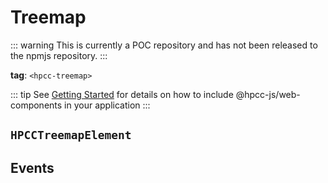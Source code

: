 # Treemap

::: warning
This is currently a POC repository and has not been released to the npmjs repository.
:::

**tag**: `<hpcc-treemap>`

<ClientOnly>
  <hpcc-preview style="width:100%;height:600px">
      <hpcc-treemap mode="binary" style="font-size:8;width:100%;height:100%"></hpcc-treemap>
      <script>
        document.querySelector("hpcc-treemap").data = { "name": "flare", "children": [{ "name": "analytics", "children": [{ "name": "cluster", "children": [{ "name": "AgglomerativeCluster", "size": 3938 }, { "name": "CommunityStructure", "size": 3812 }, { "name": "HierarchicalCluster", "size": 6714 }, { "name": "MergeEdge", "size": 743 }] }, { "name": "graph", "children": [{ "name": "BetweennessCentrality", "size": 3534 }, { "name": "LinkDistance", "size": 5731 }, { "name": "MaxFlowMinCut", "size": 7840 }, { "name": "ShortestPaths", "size": 5914 }, { "name": "SpanningTree", "size": 3416 }] }, { "name": "optimization", "children": [{ "name": "AspectRatioBanker", "size": 7074 }] }] }, { "name": "animate", "children": [{ "name": "Easing", "size": 17010 }, { "name": "FunctionSequence", "size": 5842 }, { "name": "interpolate", "children": [{ "name": "ArrayInterpolator", "size": 1983 }, { "name": "ColorInterpolator", "size": 2047 }, { "name": "DateInterpolator", "size": 1375 }, { "name": "Interpolator", "size": 8746 }, { "name": "MatrixInterpolator", "size": 2202 }, { "name": "NumberInterpolator", "size": 1382 }, { "name": "ObjectInterpolator", "size": 1629 }, { "name": "PointInterpolator", "size": 1675 }, { "name": "RectangleInterpolator", "size": 2042 }] }, { "name": "ISchedulable", "size": 1041 }, { "name": "Parallel", "size": 5176 }, { "name": "Pause", "size": 449 }, { "name": "Scheduler", "size": 5593 }, { "name": "Sequence", "size": 5534 }, { "name": "Transition", "size": 9201 }, { "name": "Transitioner", "size": 19975 }, { "name": "TransitionEvent", "size": 1116 }, { "name": "Tween", "size": 6006 }] }, { "name": "data", "children": [{ "name": "converters", "children": [{ "name": "Converters", "size": 721 }, { "name": "DelimitedTextConverter", "size": 4294 }, { "name": "GraphMLConverter", "size": 9800 }, { "name": "IDataConverter", "size": 1314 }, { "name": "JSONConverter", "size": 2220 }] }, { "name": "DataField", "size": 1759 }, { "name": "DataSchema", "size": 2165 }, { "name": "DataSet", "size": 586 }, { "name": "DataSource", "size": 3331 }, { "name": "DataTable", "size": 772 }, { "name": "DataUtil", "size": 3322 }] }, { "name": "display", "children": [{ "name": "DirtySprite", "size": 8833 }, { "name": "LineSprite", "size": 1732 }, { "name": "RectSprite", "size": 3623 }, { "name": "TextSprite", "size": 10066 }] }, { "name": "flex", "children": [{ "name": "FlareVis", "size": 4116 }] }, { "name": "physics", "children": [{ "name": "DragForce", "size": 1082 }, { "name": "GravityForce", "size": 1336 }, { "name": "IForce", "size": 319 }, { "name": "NBodyForce", "size": 10498 }, { "name": "Particle", "size": 2822 }, { "name": "Simulation", "size": 9983 }, { "name": "Spring", "size": 2213 }, { "name": "SpringForce", "size": 1681 }] }, { "name": "query", "children": [{ "name": "AggregateExpression", "size": 1616 }, { "name": "And", "size": 1027 }, { "name": "Arithmetic", "size": 3891 }, { "name": "Average", "size": 891 }, { "name": "BinaryExpression", "size": 2893 }, { "name": "Comparison", "size": 5103 }, { "name": "CompositeExpression", "size": 3677 }, { "name": "Count", "size": 781 }, { "name": "DateUtil", "size": 4141 }, { "name": "Distinct", "size": 933 }, { "name": "Expression", "size": 5130 }, { "name": "ExpressionIterator", "size": 3617 }, { "name": "Fn", "size": 3240 }, { "name": "If", "size": 2732 }, { "name": "IsA", "size": 2039 }, { "name": "Literal", "size": 1214 }, { "name": "Match", "size": 3748 }, { "name": "Maximum", "size": 843 }, { "name": "methods", "children": [{ "name": "add", "size": 593 }, { "name": "and", "size": 330 }, { "name": "average", "size": 287 }, { "name": "count", "size": 277 }, { "name": "distinct", "size": 292 }, { "name": "div", "size": 595 }, { "name": "eq", "size": 594 }, { "name": "fn", "size": 460 }, { "name": "gt", "size": 603 }, { "name": "gte", "size": 625 }, { "name": "iff", "size": 748 }, { "name": "isa", "size": 461 }, { "name": "lt", "size": 597 }, { "name": "lte", "size": 619 }, { "name": "max", "size": 283 }, { "name": "min", "size": 283 }, { "name": "mod", "size": 591 }, { "name": "mul", "size": 603 }, { "name": "neq", "size": 599 }, { "name": "not", "size": 386 }, { "name": "or", "size": 323 }, { "name": "orderby", "size": 307 }, { "name": "range", "size": 772 }, { "name": "select", "size": 296 }, { "name": "stddev", "size": 363 }, { "name": "sub", "size": 600 }, { "name": "sum", "size": 280 }, { "name": "update", "size": 307 }, { "name": "variance", "size": 335 }, { "name": "where", "size": 299 }, { "name": "xor", "size": 354 }, { "name": "_", "size": 264 }] }, { "name": "Minimum", "size": 843 }, { "name": "Not", "size": 1554 }, { "name": "Or", "size": 970 }, { "name": "Query", "size": 13896 }, { "name": "Range", "size": 1594 }, { "name": "StringUtil", "size": 4130 }, { "name": "Sum", "size": 791 }, { "name": "Variable", "size": 1124 }, { "name": "Variance", "size": 1876 }, { "name": "Xor", "size": 1101 }] }, { "name": "scale", "children": [{ "name": "IScaleMap", "size": 2105 }, { "name": "LinearScale", "size": 1316 }, { "name": "LogScale", "size": 3151 }, { "name": "OrdinalScale", "size": 3770 }, { "name": "QuantileScale", "size": 2435 }, { "name": "QuantitativeScale", "size": 4839 }, { "name": "RootScale", "size": 1756 }, { "name": "Scale", "size": 4268 }, { "name": "ScaleType", "size": 1821 }, { "name": "TimeScale", "size": 5833 }] }, { "name": "util", "children": [{ "name": "Arrays", "size": 8258 }, { "name": "Colors", "size": 10001 }, { "name": "Dates", "size": 8217 }, { "name": "Displays", "size": 12555 }, { "name": "Filter", "size": 2324 }, { "name": "Geometry", "size": 10993 }, { "name": "heap", "children": [{ "name": "FibonacciHeap", "size": 9354 }, { "name": "HeapNode", "size": 1233 }] }, { "name": "IEvaluable", "size": 335 }, { "name": "IPredicate", "size": 383 }, { "name": "IValueProxy", "size": 874 }, { "name": "math", "children": [{ "name": "DenseMatrix", "size": 3165 }, { "name": "IMatrix", "size": 2815 }, { "name": "SparseMatrix", "size": 3366 }] }, { "name": "Maths", "size": 17705 }, { "name": "Orientation", "size": 1486 }, { "name": "palette", "children": [{ "name": "ColorPalette", "size": 6367 }, { "name": "Palette", "size": 1229 }, { "name": "ShapePalette", "size": 2059 }, { "name": "SizePalette", "size": 2291 }] }, { "name": "Property", "size": 5559 }, { "name": "Shapes", "size": 19118 }, { "name": "Sort", "size": 6887 }, { "name": "Stats", "size": 6557 }, { "name": "Strings", "size": 22026 }] }, { "name": "vis", "children": [{ "name": "axis", "children": [{ "name": "Axes", "size": 1302 }, { "name": "Axis", "size": 24593 }, { "name": "AxisGridLine", "size": 652 }, { "name": "AxisLabel", "size": 636 }, { "name": "CartesianAxes", "size": 6703 }] }, { "name": "controls", "children": [{ "name": "AnchorControl", "size": 2138 }, { "name": "ClickControl", "size": 3824 }, { "name": "Control", "size": 1353 }, { "name": "ControlList", "size": 4665 }, { "name": "DragControl", "size": 2649 }, { "name": "ExpandControl", "size": 2832 }, { "name": "HoverControl", "size": 4896 }, { "name": "IControl", "size": 763 }, { "name": "PanZoomControl", "size": 5222 }, { "name": "SelectionControl", "size": 7862 }, { "name": "TooltipControl", "size": 8435 }] }, { "name": "data", "children": [{ "name": "Data", "size": 20544 }, { "name": "DataList", "size": 19788 }, { "name": "DataSprite", "size": 10349 }, { "name": "EdgeSprite", "size": 3301 }, { "name": "NodeSprite", "size": 19382 }, { "name": "render", "children": [{ "name": "ArrowType", "size": 698 }, { "name": "EdgeRenderer", "size": 5569 }, { "name": "IRenderer", "size": 353 }, { "name": "ShapeRenderer", "size": 2247 }] }, { "name": "ScaleBinding", "size": 11275 }, { "name": "Tree", "size": 7147 }, { "name": "TreeBuilder", "size": 9930 }] }, { "name": "events", "children": [{ "name": "DataEvent", "size": 2313 }, { "name": "SelectionEvent", "size": 1880 }, { "name": "TooltipEvent", "size": 1701 }, { "name": "VisualizationEvent", "size": 1117 }] }, { "name": "legend", "children": [{ "name": "Legend", "size": 20859 }, { "name": "LegendItem", "size": 4614 }, { "name": "LegendRange", "size": 10530 }] }, { "name": "operator", "children": [{ "name": "distortion", "children": [{ "name": "BifocalDistortion", "size": 4461 }, { "name": "Distortion", "size": 6314 }, { "name": "FisheyeDistortion", "size": 3444 }] }, { "name": "encoder", "children": [{ "name": "ColorEncoder", "size": 3179 }, { "name": "Encoder", "size": 4060 }, { "name": "PropertyEncoder", "size": 4138 }, { "name": "ShapeEncoder", "size": 1690 }, { "name": "SizeEncoder", "size": 1830 }] }, { "name": "filter", "children": [{ "name": "FisheyeTreeFilter", "size": 5219 }, { "name": "GraphDistanceFilter", "size": 3165 }, { "name": "VisibilityFilter", "size": 3509 }] }, { "name": "IOperator", "size": 1286 }, { "name": "label", "children": [{ "name": "Labeler", "size": 9956 }, { "name": "RadialLabeler", "size": 3899 }, { "name": "StackedAreaLabeler", "size": 3202 }] }, { "name": "layout", "children": [{ "name": "AxisLayout", "size": 6725 }, { "name": "BundledEdgeRouter", "size": 3727 }, { "name": "CircleLayout", "size": 9317 }, { "name": "CirclePackingLayout", "size": 12003 }, { "name": "DendrogramLayout", "size": 4853 }, { "name": "ForceDirectedLayout", "size": 8411 }, { "name": "IcicleTreeLayout", "size": 4864 }, { "name": "IndentedTreeLayout", "size": 3174 }, { "name": "Layout", "size": 7881 }, { "name": "NodeLinkTreeLayout", "size": 12870 }, { "name": "PieLayout", "size": 2728 }, { "name": "RadialTreeLayout", "size": 12348 }, { "name": "RandomLayout", "size": 870 }, { "name": "StackedAreaLayout", "size": 9121 }, { "name": "TreeMapLayout", "size": 9191 }] }, { "name": "Operator", "size": 2490 }, { "name": "OperatorList", "size": 5248 }, { "name": "OperatorSequence", "size": 4190 }, { "name": "OperatorSwitch", "size": 2581 }, { "name": "SortOperator", "size": 2023 }] }, { "name": "Visualization", "size": 16540 }] }] };
      </script>
  </hpcc-preview>
</ClientOnly>

::: tip
See [Getting Started](../../README) for details on how to include @hpcc-js/web-components in your application
:::

## `HPCCTreemapElement`

## Events

  